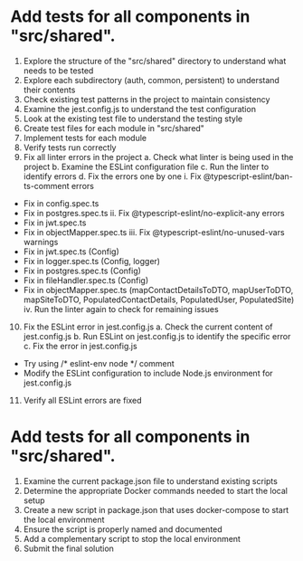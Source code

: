 # Add tests for all components in "src/shared".

1. Explore the structure of the "src/shared" directory to understand what needs to be tested
2. Explore each subdirectory (auth, common, persistent) to understand their contents
3. Check existing test patterns in the project to maintain consistency
4. Examine the jest.config.js to understand the test configuration
5. Look at the existing test file to understand the testing style
6. Create test files for each module in "src/shared"
7. Implement tests for each module
8. Verify tests run correctly
9. Fix all linter errors in the project
a. Check what linter is being used in the project
b. Examine the ESLint configuration file
c. Run the linter to identify errors
d. Fix the errors one by one
i. Fix @typescript-eslint/ban-ts-comment errors
- Fix in config.spec.ts
- Fix in postgres.spec.ts
ii. Fix @typescript-eslint/no-explicit-any errors
- Fix in jwt.spec.ts
- Fix in objectMapper.spec.ts
iii. Fix @typescript-eslint/no-unused-vars warnings
- Fix in jwt.spec.ts (Config)
- Fix in logger.spec.ts (Config, logger)
- Fix in postgres.spec.ts (Config)
- Fix in fileHandler.spec.ts (Config)
- Fix in objectMapper.spec.ts (mapContactDetailsToDTO, mapUserToDTO, mapSiteToDTO, PopulatedContactDetails, PopulatedUser, PopulatedSite)
iv. Run the linter again to check for remaining issues
10. Fix the ESLint error in jest.config.js
a. Check the current content of jest.config.js
b. Run ESLint on jest.config.js to identify the specific error
c. Fix the error in jest.config.js
- Try using /* eslint-env node */ comment
- Modify the ESLint configuration to include Node.js environment for jest.config.js
11. Verify all ESLint errors are fixed

# Add tests for all components in "src/shared".

1. Examine the current package.json file to understand existing scripts
2. Determine the appropriate Docker commands needed to start the local setup
3. Create a new script in package.json that uses docker-compose to start the local environment
4. Ensure the script is properly named and documented
5. Add a complementary script to stop the local environment
6. Submit the final solution
